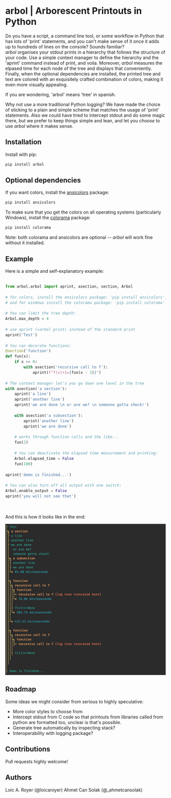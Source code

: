 # arbol | Arborescent Printouts in Python

Do you have a script, a command line tool, or some workflow in Python that has lots of 'print' statements,
and you can't make sense of it once it adds up to hundreds of lines on the console? Sounds familiar?  
_arbol_ organises your stdout prints in a hierarchy that follows the structure of your code. Use a simple 
context manager to define the hierarchy and the 'aprint' command instead of print, and voila.
Moreover, _arbol_ measures the elpased time for each node of the tree and displays that conveniently.
Finally, when the optional dependencies are installed, the printed tree and text are colored with an 
exquisitely crafted combination of colors, making it even more visually appealing.  

If you are wondering, 'arbol' means 'tree' in spanish.  

Why not use a more traditional Python logging? We have made the choice of sticking to a plain and simple 
scheme that matches the usage of 'print' statements. Also we could have tried to intercept stdout and do 
some magic there, but we prefer to keep things simple and lean, and let you _choose_ to use _arbol_ where it makes sense.  

## Installation

Install with pip:

```sh
pip install arbol
```

## Optional dependencies

If you want colors, install the [ansicolors](https://pypi.org/project/ansicolors/) package:

```sh
pip install ansicolors
```

To make sure that you get the colors on all operating systems (particularly Windows), install the [colorama](https://pypi.org/project/colorama/)
package:

```sh
pip install colorama
```

Note: both colorama and ansicolors are optional -- _arbol_ will work fine without it installed.

## Example
Here is a simple and self-explanatory example:
```python

from arbol.arbol import aprint, asection, section, Arbol

# for colors, install the ansicolors package: 'pip install ansicolors',
# and for windows install the colorama package: 'pip install colorama'

# You can limit the tree depth:
Arbol.max_depth = 4

# use aprint (=arbol print) instead of the standard print
aprint('Test')

# You can decorate functions:
@section('function')
def fun(x):
    if x >= 0:
        with asection('recursive call to f'):
            aprint(f"f(x)+1={fun(x - 1)}")

# The context manager let's you go down one level in the tree
with asection('a section'):
    aprint('a line')
    aprint('another line')
    aprint('we are done \n or are we? \n someone gotta check!')

    with asection('a subsection'):
        aprint('another line')
        aprint('we are done')

    # works through function calls and the like...
    fun(2)

    # You can deactivate the elapsed time measurement and printing:
    Arbol.elapsed_time = False
    fun(100)

aprint('demo is finished...')

# You can also turn off all output with one switch:
Arbol.enable_output = False
aprint('you will not see that')




```

And this is how it looks like in the end:

![example](example.png)

## Roadmap
Some ideas we might consider from serious to highly speculative:
- More color styles to choose from
- Intercept stdout from C code so that printouts from libraries called from python are formatted too, unclear is that's possible.
- Generate tree automatically by inspecting stack?
- Interoperability with logging package? 

## Contributions

Pull requests highly welcome! 

## Authors

Loic A. Royer (@loicaroyer)
Ahmet Can Solak (@_ahmetcansolak)

